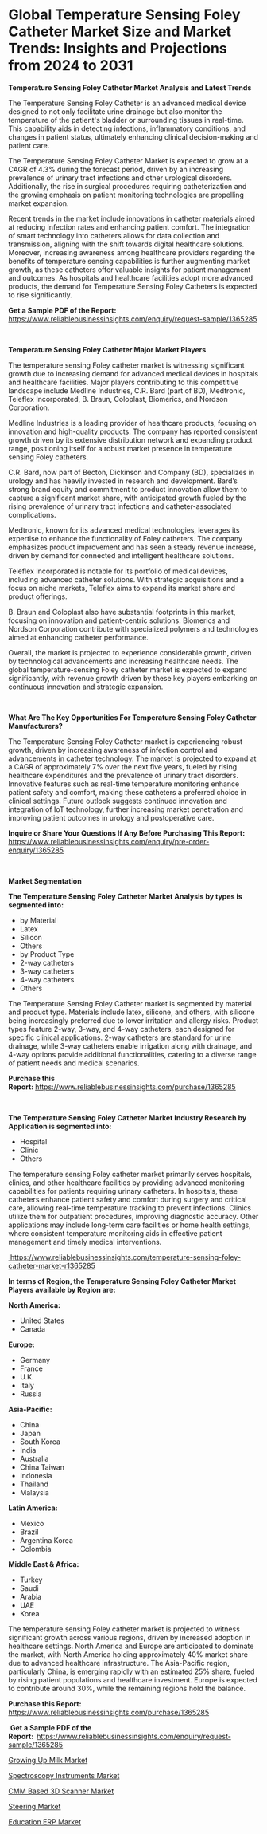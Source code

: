 <p><h1>Global Temperature Sensing Foley Catheter Market Size and Market Trends: Insights and Projections from 2024 to 2031</h1></p><p><strong>Temperature Sensing Foley Catheter Market Analysis and Latest Trends</strong></p>
<p><p>The Temperature Sensing Foley Catheter is an advanced medical device designed to not only facilitate urine drainage but also monitor the temperature of the patient's bladder or surrounding tissues in real-time. This capability aids in detecting infections, inflammatory conditions, and changes in patient status, ultimately enhancing clinical decision-making and patient care. </p><p>The Temperature Sensing Foley Catheter Market is expected to grow at a CAGR of 4.3% during the forecast period, driven by an increasing prevalence of urinary tract infections and other urological disorders. Additionally, the rise in surgical procedures requiring catheterization and the growing emphasis on patient monitoring technologies are propelling market expansion. </p><p>Recent trends in the market include innovations in catheter materials aimed at reducing infection rates and enhancing patient comfort. The integration of smart technology into catheters allows for data collection and transmission, aligning with the shift towards digital healthcare solutions. Moreover, increasing awareness among healthcare providers regarding the benefits of temperature sensing capabilities is further augmenting market growth, as these catheters offer valuable insights for patient management and outcomes. As hospitals and healthcare facilities adopt more advanced products, the demand for Temperature Sensing Foley Catheters is expected to rise significantly.</p></p>
<p><strong>Get a Sample PDF of the Report:&nbsp;</strong> <a href="https://www.reliablebusinessinsights.com/enquiry/request-sample/1365285?utm_campaign=1113&utm_medium=2&utm_source=Github&utm_content=ia&utm_term=17112024&utm_id=temperature-sensing-foley-catheter">https://www.reliablebusinessinsights.com/enquiry/request-sample/1365285</a></p>
<p>&nbsp;</p>
<p><strong>Temperature Sensing Foley Catheter Major Market Players</strong></p>
<p><p>The temperature sensing Foley catheter market is witnessing significant growth due to increasing demand for advanced medical devices in hospitals and healthcare facilities. Major players contributing to this competitive landscape include Medline Industries, C.R. Bard (part of BD), Medtronic, Teleflex Incorporated, B. Braun, Coloplast, Biomerics, and Nordson Corporation.</p><p>Medline Industries is a leading provider of healthcare products, focusing on innovation and high-quality products. The company has reported consistent growth driven by its extensive distribution network and expanding product range, positioning itself for a robust market presence in temperature sensing Foley catheters.</p><p>C.R. Bard, now part of Becton, Dickinson and Company (BD), specializes in urology and has heavily invested in research and development. Bard’s strong brand equity and commitment to product innovation allow them to capture a significant market share, with anticipated growth fueled by the rising prevalence of urinary tract infections and catheter-associated complications.</p><p>Medtronic, known for its advanced medical technologies, leverages its expertise to enhance the functionality of Foley catheters. The company emphasizes product improvement and has seen a steady revenue increase, driven by demand for connected and intelligent healthcare solutions.</p><p>Teleflex Incorporated is notable for its portfolio of medical devices, including advanced catheter solutions. With strategic acquisitions and a focus on niche markets, Teleflex aims to expand its market share and product offerings.</p><p>B. Braun and Coloplast also have substantial footprints in this market, focusing on innovation and patient-centric solutions. Biomerics and Nordson Corporation contribute with specialized polymers and technologies aimed at enhancing catheter performance.</p><p>Overall, the market is projected to experience considerable growth, driven by technological advancements and increasing healthcare needs. The global temperature-sensing Foley catheter market is expected to expand significantly, with revenue growth driven by these key players embarking on continuous innovation and strategic expansion.</p></p>
<p>&nbsp;</p>
<p><strong>What Are The Key Opportunities For Temperature Sensing Foley Catheter Manufacturers?</strong></p>
<p><p>The Temperature Sensing Foley Catheter market is experiencing robust growth, driven by increasing awareness of infection control and advancements in catheter technology. The market is projected to expand at a CAGR of approximately 7% over the next five years, fueled by rising healthcare expenditures and the prevalence of urinary tract disorders. Innovative features such as real-time temperature monitoring enhance patient safety and comfort, making these catheters a preferred choice in clinical settings. Future outlook suggests continued innovation and integration of IoT technology, further increasing market penetration and improving patient outcomes in urology and postoperative care.</p></p>
<p><strong>Inquire or Share Your Questions If Any Before Purchasing This Report:</strong> <a href="https://www.reliablebusinessinsights.com/enquiry/pre-order-enquiry/1365285?utm_campaign=1113&utm_medium=2&utm_source=Github&utm_content=ia&utm_term=17112024&utm_id=temperature-sensing-foley-catheter">https://www.reliablebusinessinsights.com/enquiry/pre-order-enquiry/1365285</a></p>
<p>&nbsp;</p>
<p><strong>Market Segmentation</strong></p>
<p><strong>The Temperature Sensing Foley Catheter Market Analysis by types is segmented into:</strong></p>
<p><ul><li>by Material</li><li>Latex</li><li>Silicon</li><li>Others</li><li>by Product Type</li><li>2-way catheters</li><li>3-way catheters</li><li>4-way catheters</li><li>Others</li></ul></p>
<p><p>The Temperature Sensing Foley Catheter market is segmented by material and product type. Materials include latex, silicone, and others, with silicone being increasingly preferred due to lower irritation and allergy risks. Product types feature 2-way, 3-way, and 4-way catheters, each designed for specific clinical applications. 2-way catheters are standard for urine drainage, while 3-way catheters enable irrigation along with drainage, and 4-way options provide additional functionalities, catering to a diverse range of patient needs and medical scenarios.</p></p>
<p><strong>Purchase this Report:&nbsp;</strong><a href="https://www.reliablebusinessinsights.com/purchase/1365285?utm_campaign=1113&utm_medium=2&utm_source=Github&utm_content=ia&utm_term=17112024&utm_id=temperature-sensing-foley-catheter">https://www.reliablebusinessinsights.com/purchase/1365285</a></p>
<p>&nbsp;</p>
<p><strong>The Temperature Sensing Foley Catheter Market Industry Research by Application is segmented into:</strong></p>
<p><ul><li>Hospital</li><li>Clinic</li><li>Others</li></ul></p>
<p><p>The temperature sensing Foley catheter market primarily serves hospitals, clinics, and other healthcare facilities by providing advanced monitoring capabilities for patients requiring urinary catheters. In hospitals, these catheters enhance patient safety and comfort during surgery and critical care, allowing real-time temperature tracking to prevent infections. Clinics utilize them for outpatient procedures, improving diagnostic accuracy. Other applications may include long-term care facilities or home health settings, where consistent temperature monitoring aids in effective patient management and timely medical interventions.</p></p>
<p><a href="https://www.reliablebusinessinsights.com/temperature-sensing-foley-catheter-market-r1365285?utm_campaign=1113&utm_medium=2&utm_source=Github&utm_content=ia&utm_term=17112024&utm_id=temperature-sensing-foley-catheter">&nbsp;https://www.reliablebusinessinsights.com/temperature-sensing-foley-catheter-market-r1365285</a></p>
<p><strong>In terms of Region, the Temperature Sensing Foley Catheter Market Players available by Region are:</strong></p>
<p>
    <p> <strong> North America: </strong>
        <ul>
            <li>United States</li>
            <li>Canada</li>
        </ul>
        </p> 
    <p> <strong> Europe: </strong>
        <ul>
            <li>Germany</li>
            <li>France</li>
            <li>U.K.</li>
            <li>Italy</li>
            <li>Russia</li>
        </ul>
        </p> 
    <p> <strong> Asia-Pacific: </strong>
        <ul>
            <li>China</li>
            <li>Japan</li>
            <li>South Korea</li>
            <li>India</li>
            <li>Australia</li>
            <li>China Taiwan</li>
            <li>Indonesia</li>
            <li>Thailand</li>
            <li>Malaysia</li>
        </ul>
        </p> 
    <p> <strong> Latin America: </strong>
        <ul>
            <li>Mexico</li>
            <li>Brazil</li>
            <li>Argentina Korea</li>
            <li>Colombia</li>
        </ul>
        </p> 
    <p> <strong> Middle East & Africa: </strong>
        <ul>
            <li>Turkey</li>
            <li>Saudi</li>
            <li>Arabia</li>
            <li>UAE</li>
            <li>Korea</li>
        </ul>
    </p>
    </p>
<p><p>The temperature sensing Foley catheter market is projected to witness significant growth across various regions, driven by increased adoption in healthcare settings. North America and Europe are anticipated to dominate the market, with North America holding approximately 40% market share due to advanced healthcare infrastructure. The Asia-Pacific region, particularly China, is emerging rapidly with an estimated 25% share, fueled by rising patient populations and healthcare investment. Europe is expected to contribute around 30%, while the remaining regions hold the balance.</p></p>
<p><strong>Purchase this Report: </strong><a href="https://www.reliablebusinessinsights.com/purchase/1365285?utm_campaign=1113&utm_medium=2&utm_source=Github&utm_content=ia&utm_term=17112024&utm_id=temperature-sensing-foley-catheter">https://www.reliablebusinessinsights.com/purchase/1365285</a></p>
<p>&nbsp;<strong>Get a Sample PDF of the Report:&nbsp;&nbsp;</strong><a href="https://www.reliablebusinessinsights.com/enquiry/request-sample/1365285?utm_campaign=1113&utm_medium=2&utm_source=Github&utm_content=ia&utm_term=17112024&utm_id=temperature-sensing-foley-catheter">https://www.reliablebusinessinsights.com/enquiry/request-sample/1365285</a></p>
<p><strong></strong></p>
<p><p><a href="https://www.linkedin.com/pulse/emerging-technologies-reshaping-growing-up-milk-market-impact-vvr8f?utm_campaign=1113&utm_medium=2&utm_source=Github&utm_content=ia&utm_term=17112024&utm_id=temperature-sensing-foley-catheter">Growing Up Milk Market</a></p><p><a href="https://github.com/kric8bmkinds/Market-Research-Report-List-1/blob/main/spectroscopy-instruments-market.md?utm_campaign=1113&utm_medium=2&utm_source=Github&utm_content=ia&utm_term=17112024&utm_id=temperature-sensing-foley-catheter">Spectroscopy Instruments Market</a></p><p><a href="https://github.com/GenaGaines34/Market-Research-Report-List-1/blob/main/cmm-based-3d-scanner-market.md?utm_campaign=1113&utm_medium=2&utm_source=Github&utm_content=ia&utm_term=17112024&utm_id=temperature-sensing-foley-catheter">CMM Based 3D Scanner Market</a></p><p><a href="https://issuu.com/reportprime-2/docs/steering-market-size-2030.pptx_93e8f11ecace40?utm_campaign=1113&utm_medium=2&utm_source=Github&utm_content=ia&utm_term=17112024&utm_id=temperature-sensing-foley-catheter">Steering Market</a></p><p><a href="https://issuu.com/reportprime-2/docs/education-erp-market-size-2030.pptx_b739b8a05ef4b4?utm_campaign=1113&utm_medium=2&utm_source=Github&utm_content=ia&utm_term=17112024&utm_id=temperature-sensing-foley-catheter">Education ERP Market</a></p></p>